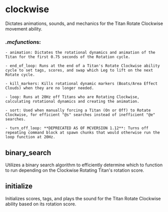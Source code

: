 # clockwise
Dictates animations, sounds, and mechanics for the Titan Rotate Clockwise movement ability.

### *.mcfunction*s:
    - animation: Dictates the rotational dynamics and animation of the Titan for the first 0.75 seconds of the Rotation cycle.
    
    - end_of_loop: Runs at the end of a Titan's Rotate Clockwise ability cycle to set tags, scores, and swap which Leg to lift on the next Rotate cycle.
    
    - kill_markers: Kills rotational dynamic markers (Boats/Area Effect Clouds) when they are no longer needed.
    
    - loop: Runs at 20Hz off Titans who are Rotating Clockwise, calculating rotational dynamics and creating the animation.
    
    - sort: Used when manually forcing a Titan (On or Off) to Rotate Clockwise, for efficient "@s" searches instead of inefficient "@e" searches.
    
    - turn_off_loop: **DEPRECATED AS OF MCVERSION 1.12**: Turns off repeating command block at spawn chunks that would otherwise run the loop function at 20Hz.
    
## binary_search
Utilizes a binary search algorithm to efficiently determine which to function to run depending on the Clockwise Rotating Titan's rotation score.

## initialize
Initializes scores, tags, and plays the sound for the Titan Rotate Clockwise ability based on its rotation score.
